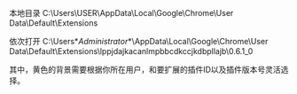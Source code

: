

本地目录
C:\Users\USER\AppData\Local\Google\Chrome\User Data\Default\Extensions



依次打开 C:\Users\**Administrator**\AppData\Local\Google\Chrome\User Data\Default\Extensions\lppjdajkacanlmpbbcdkccjkdbpllajb\0.6.1_0

其中，黄色的背景需要根据你所在用户，和要扩展的插件ID以及插件版本号灵活选择。
